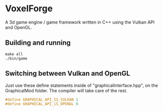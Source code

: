 # VoxelForge

A 3d game engine / game framework written in C++ using the Vulkan API and OpenGL.

## Building and running

```console
make all
./bin/game
```

## Switching between Vulkan and OpenGL

Just use these define statements inside of "graphicalInterface.hpp", on the GraphicalMod folder. The compiler will take care of the rest.

```hpp
#define GRAPHICAL_API_IS_VULKAN 1
#define GRAPHICAL_API_iS_OPENGL 0
```
